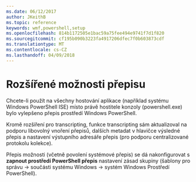 ```yaml
---
ms.date: 06/12/2017
author: JKeithB
ms.topic: reference
keywords: wmf,powershell,setup
ms.openlocfilehash: 814b1172505e1bac59a75fee494e9741f7d1f820
ms.sourcegitcommit: cf195b090b3223fa4917206dfec7f0b603873cdf
ms.translationtype: MT
ms.contentlocale: cs-CZ
ms.lasthandoff: 04/09/2018
---
```

# <a name="enhanced-transcription-options"></a>Rozšířené možnosti přepisu

Chcete-li použít na všechny hostování aplikace (například systému Windows PowerShell ISE) místo právě hostitele konzoly (powershell.exe) bylo vylepšeno přepis prostředí Windows PowerShell.

Kromě rozšíření pro transcripting, funkce transcripting sám aktualizoval na podporu libovolný vnoření přepisů, dalších metadat v hlavičce výsledné přepis a nastavení výstupního adresáře přepis (pro podporu centralizované protokolu kolekce).

Přepis možnosti (včetně povolení systémové přepis) se dá nakonfigurovat s **zapnout prostředí PowerShell přepis** nastavení zásad skupiny (šablony pro správu -> součásti systému Windows -> systém Windows Prostředí PowerShell).
